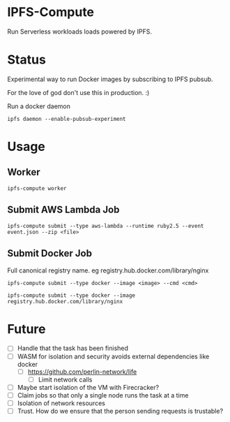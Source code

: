 # IPFS-Compute

Run Serverless workloads loads powered by IPFS.

# Status

Experimental way to run Docker images by subscribing to IPFS pubsub.

For the love of god don't use this in production. :)


Run a docker daemon

```
ipfs daemon --enable-pubsub-experiment
```

# Usage

## Worker

```
ipfs-compute worker
```

## Submit AWS Lambda Job

```
ipfs-compute submit --type aws-lambda --runtime ruby2.5 --event event.json --zip <file>
```

## Submit Docker Job

Full canonical registry name. eg registry.hub.docker.com/library/nginx

```
ipfs-compute submit --type docker --image <image> --cmd <cmd>
```

```
ipfs-compute submit --type docker --image registry.hub.docker.com/library/nginx
```

# Future

 - [ ] Handle that the task has been finished
 - [ ] WASM for isolation and security avoids external dependencies like docker
    - [ ] https://github.com/perlin-network/life
        - [ ] Limit network calls
 - [ ] Maybe start isolation of the VM with Firecracker?
 - [ ] Claim jobs so that only a single node runs the task at a time
 - [ ] Isolation of network resources
 - [ ] Trust. How do we ensure that the person sending requests is trustable?